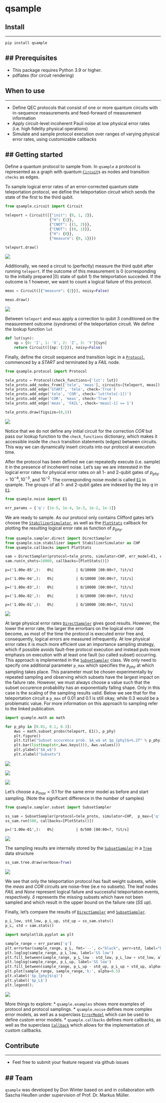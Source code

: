 qsample
================

<!-- WARNING: THIS FILE WAS AUTOGENERATED! DO NOT EDIT! -->

## Install

------------------------------------------------------------------------

    pip install qsample

## \## Prerequisites

- This package requires Python 3.9 or higher.  
- pdflatex (for circuit rendering)

## When to use

------------------------------------------------------------------------

- Define QEC protocols that consist of one or more quantum circuits with
  in-sequence measurements and feed-forward of measurement information  
- Apply circuit-level incoherent Pauli noise at low physical error rates
  (i.e. high fidelity physical operations)
- Simulate and sample protocol execution over ranges of varying physical
  error rates, using customizable callbacks

## \## Getting started

Define a quantum protocol to sample from. In `qsample` a protocol is
represented as a graph with quantum
[`Circuit`](https://dpwinter.github.io/qsample/circuit.html#circuit)s as
nodes and transition `checks` as edges.

To sample logical error rates of an error-corrected quantum state
teleportation protocol, we define the teleportation circuit which sends
the state of the first to the third qubit.

``` python
from qsample.circuit import Circuit

teleport = Circuit([{"init": {0, 1, 2}},
                    {"H": {1}},
                    {"CNOT": {(1, 2)}},
                    {"CNOT": {(0, 1)}},
                    {"H": {0}},
                    {"measure": {0, 1}}])

teleport.draw()
```

![](index_files/figure-commonmark/cell-2-output-1.svg)

Additionally, we need a circuit to (perfectly) measure the third qubit
after running `teleport`. If the outcome of this measurement is 0
(corresponding to the initially prepared $|0\rangle$ state of qubit 1)
the teleportation succeded. If the outcome is 1 however, we want to
count a logical failure of this protocol.

``` python
meas = Circuit([{"measure": {2}}], noisy=False)

meas.draw()
```

![](index_files/figure-commonmark/cell-3-output-1.svg)

Between `teleport` and `meas` apply a correction to qubit 3 conditioned
on the measurement outcome (syndrome) of the teleportation circuit. We
define the lookup function `lut`

``` python
def lut(syn):
    op = {0: 'I', 1: 'X', 2: 'Z', 3: 'Y'}[syn]
    return Circuit([{op: {2}}], noisy=False)
```

Finally, define the circuit sequence and transition logic in a
[`Protocol`](https://dpwinter.github.io/qsample/protocol.html#protocol),
commenced by a *START* and terminated by a *FAIL* node.

``` python
from qsample.protocol import Protocol

tele_proto = Protocol(check_functions={'lut': lut})
tele_proto.add_nodes_from(['tele', 'meas'], circuits=[teleport, meas])
tele_proto.add_edge('START', 'tele', check='True')
tele_proto.add_edge('tele', 'COR', check='lut(tele[-1])')
tele_proto.add_edge('COR', 'meas', check='True')
tele_proto.add_edge('meas', 'FAIL', check='meas[-1] == 1')

tele_proto.draw(figsize=(8,5))
```

![](index_files/figure-commonmark/cell-5-output-1.png)

Notice that we do not define any initial circuit for the correction
*COR* but pass our lookup function to the `check_functions` dictionary,
which makes it accessible inside the `check` transition statements
(edges) between circuits. This way we can dynamically insert circuits
into our protocol at execution time.

After the protocol has been defined we can repeatedly execute
(i.e. sample) it in the presence of incoherent noise. Let’s say we are
interested in the logical error rates for physical error rates on all 1-
and 2-qubit gates of $p_{phy}=10^{-4}, 10^{-3}$, and $10^{-2}$. The
corresponding noise model is called
[`E1`](https://dpwinter.github.io/qsample/noise.html#e1) in qsample. The
groups of all 1- and 2-qubit gates are indexed by the key *q* in
[`E1`](https://dpwinter.github.io/qsample/noise.html#e1).

``` python
from qsample.noise import E1

err_params = {'q': [1e-5, 1e-4, 1e-3, 1e-2, 1e-1]}
```

We are ready to sample. As our protocol only contains Clifford gates
let’s choose the
[`StabilizerSimulator`](https://dpwinter.github.io/qsample/sim.stabilizer.html#stabilizersimulator),
as well as the
[`PlotStats`](https://dpwinter.github.io/qsample/callbacks.html#plotstats)
callback for plotting the resulting logical error rate as function of
$p_{phy}$.

``` python
from qsample.sampler.direct import DirectSampler
from qsample.sim.stabilizer import StabilizerSimulator as CHP
from qsample.callbacks import PlotStats

sam = DirectSampler(protocol=tele_proto, simulator=CHP, err_model=E1, err_params=err_params)
sam.run(n_shots=10000, callbacks=[PlotStats()])
```

    p=('1.00e-05',):   0%|          | 0/10000 [00:00<?, ?it/s]

    p=('1.00e-04',):   0%|          | 0/10000 [00:00<?, ?it/s]

    p=('1.00e-03',):   0%|          | 0/10000 [00:00<?, ?it/s]

    p=('1.00e-02',):   0%|          | 0/10000 [00:00<?, ?it/s]

    p=('1.00e-01',):   0%|          | 0/10000 [00:00<?, ?it/s]

![](index_files/figure-commonmark/cell-7-output-6.png)

At large physical error rates
[`DirectSampler`](https://dpwinter.github.io/qsample/sampler.direct.html#directsampler)
gives good results. However, the lower the error rate, the larger the
errorbars on the logical error rate become, as most of the time the
protocol is executed error free and, consequently, logical errors are
measured infrequently. At low physical error rates it is much more
efficient use an importance sampling strategy, which if possible avoids
fault-free protocol execution and instead puts more emphasis on
execution with at least one fault (so called subset) occurring. This
approach is implemented in the
[`SubsetSampler`](https://dpwinter.github.io/qsample/sampler.subset.html#subsetsampler)
class. We only need to specify one additional parameter `p_max` which
specifies the $p_{phy}$ at which sampling takes place. This parameter
must be chosen experimentally by repeated sampling and observing which
subsets have the largest impact on the failure rate. However, we must
always choose a value such that the subset occurence probability has an
exponentially falling shape. Only in this case is the scaling of the
sampling results valid. Below we see that for the teleportation circuit
a `p_max` of 0.01 and 0.1 is still okay, while 0.3 would be a
problematic value. For more information on this approach to sampling
refer to the linked publication.

``` python
import qsample.math as math

for p_phy in [0.01, 0.1, 0.3]:
    Aws = math.subset_probs(teleport, E1(), p_phy)
    plt.figure()
    plt.title("Subset occurence prob. $A_w$ at $p_{phy}$=%.2f" % p_phy)
    plt.bar(list(map(str,Aws.keys())), Aws.values())
    plt.ylabel("$A_w$")
    plt.xlabel("Subsets")
```

![](index_files/figure-commonmark/cell-8-output-1.png)

![](index_files/figure-commonmark/cell-8-output-2.png)

![](index_files/figure-commonmark/cell-8-output-3.png)

Let’s choose a $p_{max}=0.1$ for the same error model as before and
start sampling. (Note the significant difference in the number of
samples)

``` python
from qsample.sampler.subset import SubsetSampler

ss_sam = SubsetSampler(protocol=tele_proto, simulator=CHP,  p_max={'q': 0.1}, err_model=E1, err_params=err_params)
ss_sam.run(500, callbacks=[PlotStats()])
```

    p=('1.00e-01',):   0%|          | 0/500 [00:00<?, ?it/s]

![](index_files/figure-commonmark/cell-9-output-2.png)

The sampling results are internally stored by the
[`SubsetSampler`](https://dpwinter.github.io/qsample/sampler.subset.html#subsetsampler)
in a [`Tree`](https://dpwinter.github.io/qsample/sampler.tree.html#tree)
data structure

``` python
ss_sam.tree.draw(verbose=True)
```

![](index_files/figure-commonmark/cell-10-output-1.png)

We see that only the teleportation protocol has fault weight subsets,
while the *meas* and *COR* circuits are noise-free (ie.e no subsets).
The leaf nodes *FAIL* and *None* represent logical failure and
successful teleportation events, respectively. $\delta$ represents the
missing subsets which have not been sampled and which result in the
upper bound on the failure rate (*SS up*).

Finally, let’s compare the results of
[`DirectSampler`](https://dpwinter.github.io/qsample/sampler.direct.html#directsampler)
and
[`SubsetSampler`](https://dpwinter.github.io/qsample/sampler.subset.html#subsetsampler).

``` python
p_L_low, std_low, p_L_up, std_up = ss_sam.stats()
p_L, std = sam.stats()

import matplotlib.pyplot as plt

sample_range = err_params['q']
plt.errorbar(sample_range, p_L, fmt='--', c="black", yerr=std, label="Direct MC")
plt.loglog(sample_range, p_L_low, label='SS low')
plt.fill_between(sample_range, p_L_low - std_low, p_L_low + std_low, alpha=0.2)
plt.loglog(sample_range, p_L_up, label='SS low')
plt.fill_between(sample_range, p_L_up - std_up, p_L_up + std_up, alpha=0.2)
plt.plot(sample_range, sample_range,'k:', alpha=0.5)
plt.xlabel('$p_{phy}$(q)')
plt.ylabel('$p_L$')
plt.legend();
```

![](index_files/figure-commonmark/cell-11-output-1.png)

More things to explore: \* `qsample.examples` shows more examples of
protocol and protocol samplings. \* `qsample.noise` defines more complex
error models, as well as a superclass
[`ErrorModel`](https://dpwinter.github.io/qsample/noise.html#errormodel)
which can be used to define custom error models. \* `qsample.callbacks`
defines more callbacks, as well as the superclass
[`Callback`](https://dpwinter.github.io/qsample/callbacks.html#callback)
which allows for the implementation of custom callbacks.

## Contribute

------------------------------------------------------------------------

- Feel free to submit your feature request via github issues

## \## Team

`qsample` was developed by Don Winter based on and in collaboration with
Sascha Heußen under supervision of Prof. Dr. Markus Müller.
